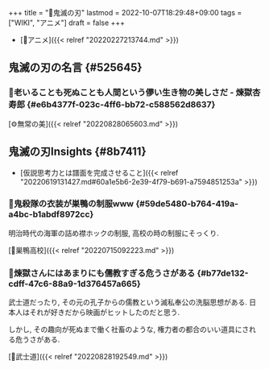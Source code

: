 +++
title = "📝鬼滅の刃"
lastmod = 2022-10-07T18:29:48+09:00
tags = ["WIKI", "アニメ"]
draft = false
+++

-   [🔖アニメ]({{< relref "20220227213744.md" >}})


## 鬼滅の刃の名言 {#525645}


### 📜老いることも死ぬことも人間という儚い生き物の美しさだ - 煉獄杏寿郎 {#e6b4377f-023c-4ff6-bb72-c588562d8637}

[⚙無常の美]({{< relref "20220828065603.md" >}})


## 鬼滅の刃Insights {#8b7411}

-   [仮説思考力とは譜面を完成させること]({{< relref "20220619131427.md#60a1e5b6-2e39-4f79-b691-a7594851253a" >}})


### 🤔鬼殺隊の衣装が巣鴨の制服www {#59de5480-b764-419a-a4bc-b1abdf8972cc}

明治時代の海軍の詰め襟ホックの制服, 高校の時の制服にそっくり.

[📝巣鴨高校]({{< relref "20220715092223.md" >}})


### 🤔煉獄さんにはあまりにも儒教すぎる危うさがある {#b77de132-cdff-47c6-88a9-1d376457a665}

武士道だったり, その元の孔子からの儒教という滅私奉公の洗脳思想がある. 日本人はそれが好きだから映画がヒットしたのだと思う.

しかし, その趣向が死ぬまで働く社畜のような, 権力者の都合のいい道具にされる危うさがある.

[📝武士道]({{< relref "20220828192549.md" >}})

